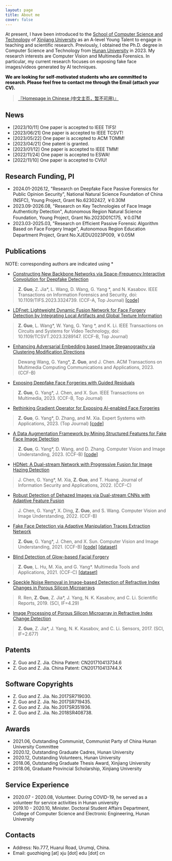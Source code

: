 ```yaml
---
layout: page
title: About me
cover: false
---
```


At present, I have been introduced to the [School of Computer Science and Technology](http://it.xju.edu.cn/) of [Xinjiang University](https://www.xju.edu.cn/index.htm) as an A-level Young Talent to engage in teaching and scientific research. Previously, I obtained the Ph.D. degree in Computer Science and Technology from [Hunan University](https://www.hnu.edu.cn/) in 2023. My research interests are Computer Vision and Multimedia Forensics. In particular, my current research focuses on exposing fake face images/videos generated by AI techniques.

**<font color=black>We are looking for self-motivated students who are committed to research. Please feel free to contact me through the Email (attach your CV).</font>**

>[『Homepage in Chinese (中文主页，暂不可用)』]()

## News
* [2023/10/11] One paper is accepted to IEEE TIFS!
* [2023/06/21] One paper is accepted to IEEE TCSVT!
* [2023/05/22] One paper is accepted to ACM TOMM!
* [2023/04/21] One patent is granted.
* [2023/01/12] One paper is accepted to IEEE TMM!
* [2022/11/24] One paper is accepted to ESWA!
* [2022/11/10] One paper is accepted to CVIU!

## Research Funding, PI
*  2024.01-2026.12, "Research on Deepfake Face Passive Forensics for Public Opinion Security", National Natural Science Foundation of China (NSFC), Young Project, Grant No.62302427, ￥0.30M
*  2023.09-2026.08, "Research on Key Technologies of Face Image Authenticity Detection", Autonomous Region Natural Science Foundation, Young Project, Grant No.2023D01C175, ￥0.07M
*  2023.03-2025.03, "Research on Efficient Passive Forensic Algorithm Based on Face Forgery Image", Autonomous Region Education Department Project, Grant No.XJEDU2023P009, ￥0.05M

## Publications
NOTE: corresponding authors are indicated using *

* [Constructing New Backbone Networks via Space-Frequency Interactive Convolution for Deepfake Detection](https://ieeexplore.ieee.org/document/10286083)
>**Z. Guo**, Z. Jia*, L. Wang, D. Wang, G. Yang *, and N. Kasabov. IEEE Transactions on Information Forensics and Security, doi: 10.1109/TIFS.2023.3324739. (CCF-A, Top Journal) [[code]](https://github.com/EricGzq/SFIConv)

* [LDFnet: Lightweight Dynamic Fusion Network for Face Forgery Detection by Integrating Local Artifacts and Global Texture Information](https://ieeexplore.ieee.org/document/10163252)
>**Z. Guo**, L. Wang*, W. Yang, G. Yang *, and K. Li. IEEE Transactions on Circuits and Systems for Video Technology, doi: 10.1109/TCSVT.2023.3289147. (CCF-B, Top Journal)

* [Enhancing Adversarial Embedding based Image Steganography via Clustering Modification Directions](https://dl.acm.org/doi/abs/10.1145/3603377)
>Dewang Wang, G. Yang*, **Z. Guo**, and J. Chen. ACM Transactions on Multimedia Computing Communications and Applications, 2023. (CCF-B)

* [Exposing Deepfake Face Forgeries with Guided Residuals](https://ieeexplore.ieee.org/document/10017352)
>**Z. Guo**, G. Yang*, J. Chen, and X. Sun. IEEE Transactions on Multimedia, 2023. (CCF-B, Top Journal)

* [Rethinking Gradient Operator for Exposing AI-enabled Face Forgeries](https://www.sciencedirect.com/science/article/abs/pii/S095741742202379X?via%3Dihub)
>**Z. Guo**, G. Yang*, D. Zhang, and M. Xia. Expert Systems with Applications, 2023. (Top Journal) [[code]](https://github.com/EricGzq/GocNet-pytorch)

* [A Data Augmentation Framework by Mining Structured Features for Fake Face Image Detection](https://www.sciencedirect.com/science/article/abs/pii/S1077314222001655)
>**Z. Guo**, G. Yang*, D. Wang, and D. Zhang. Computer Vision and Image Understanding, 2023. (CCF-B) [[code]](https://github.com/EricGzq/MSF)

* [HDNet: A Dual-stream Network with Progressive Fusion for Image Hazing Detection](https://www.sciencedirect.com/science/article/pii/S2214212622001314?dgcid=coauthor)
>J. Chen, G. Yang*, M. Xia, **Z. Guo**, and T. Huang. Journal of Information Security and Applications, 2022. (CCF-C)

* [Robust Detection of Dehazed Images via Dual-stream CNNs with Adaptive Feature Fusion](https://www.sciencedirect.com/science/article/pii/S1077314222000017)
>J. Chen, G. Yang*, X. Ding, **Z. Guo**, and S. Wang. Computer Vision and Image Understanding, 2022. (CCF-B)

* [Fake Face Detection via Adaptive Manipulation Traces Extraction Network](https://www.sciencedirect.com/science/article/pii/S107731422100014X)
>**Z. Guo**, G. Yang*, J. Chen, and X. Sun. Computer Vision and Image Understanding, 2021. (CCF-B) [[code]](https://github.com/EricGzq/AMTENnet) [[dataset]](https://github.com/EricGzq/Hybrid-Fake-Face-Dataset)

* [Blind Detection of Glow-based Facial Forgery](https://link.springer.com/article/10.1007/s11042-020-10098-y)
>**Z. Guo**, L. Hu, M. Xia, and G. Yang*. Multimedia Tools and Applications, 2021. (CCF-C) [[dataset]](https://github.com/EricGzq/GFF-Dataset)

* [Speckle Noise Removal in Image-based Detection of Refractive Index Changes in Porous Silicon Microarrays](https://www.nature.com/articles/s41598-019-51435-y)
>R. Ren, **Z. Guo**, Z. Jia*, J. Yang, N. K. Kasabov, and C. Li. Scientific Reports, 2019. (SCI, IF=4.29)

* [Image Processing of Porous Silicon Microarray in Refractive Index Change Detection](https://www.mdpi.com/1424-8220/17/6/1335)
>**Z. Guo**, Z. Jia*, J. Yang, N. K. Kasabov, and C. Li. Sensors, 2017. (SCI, IF=2.677)


## Patents
* Z. Guo and Z. Jia. China Patent: CN201710413734.6
* Z. Guo and Z. Jia. China Patent: CN201710413744.X

## Software Copyrights
* Z. Guo and Z. Jia. No.2017SR719030.
* Z. Guo and Z. Jia. No.2017SR719435.
* Z. Guo and Z. Jia. No.2017SR351936.
* Z. Guo and Z. Jia. No.2018SR408738.

## Awards
* 2021.06, Outstanding Communist, Communist Party of China Hunan University Committee
* 2020.12, Outstanding Graduate Cadres, Hunan University
* 2020.12, Outstanding Volunteers, Hunan University
* 2018.06, Outstanding Graduate Thesis Award, Xinjiang University
* 2018.06, Graduate Provincial Scholarship, Xinjiang University
  
## Service Experience
* 2020.07 - 2020.08, Volunteer. During COVID-19, he served as a volunteer for service activities in Hunan university
* 2019.10 - 2020.10, Minister. Doctoral Student Affairs Department, College of Computer Science and Electronic Engineering, Hunan University

## Contacts
* Address: No.777, Huarui Road, Urumqi, China.
* Email: guozhiqing [at] xju [dot] edu [dot] cn
